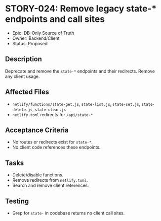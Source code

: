 # STORY-024: Remove legacy state-* endpoints and call sites

- Epic: DB-Only Source of Truth
- Owner: Backend/Client
- Status: Proposed

## Description
Deprecate and remove the `state-*` endpoints and their redirects. Remove any client usage.

## Affected Files
- `netlify/functions/state-get.js`, `state-list.js`, `state-set.js`, `state-delete.js`, `state-clear.js`
- `netlify.toml` redirects for `/api/state-*`

## Acceptance Criteria
- No routes or redirects exist for `state-*`.
- No client code references these endpoints.

## Tasks
- Delete/disable functions.
- Remove redirects from `netlify.toml`.
- Search and remove client references.

## Testing
- Grep for `state-` in codebase returns no client call sites.
